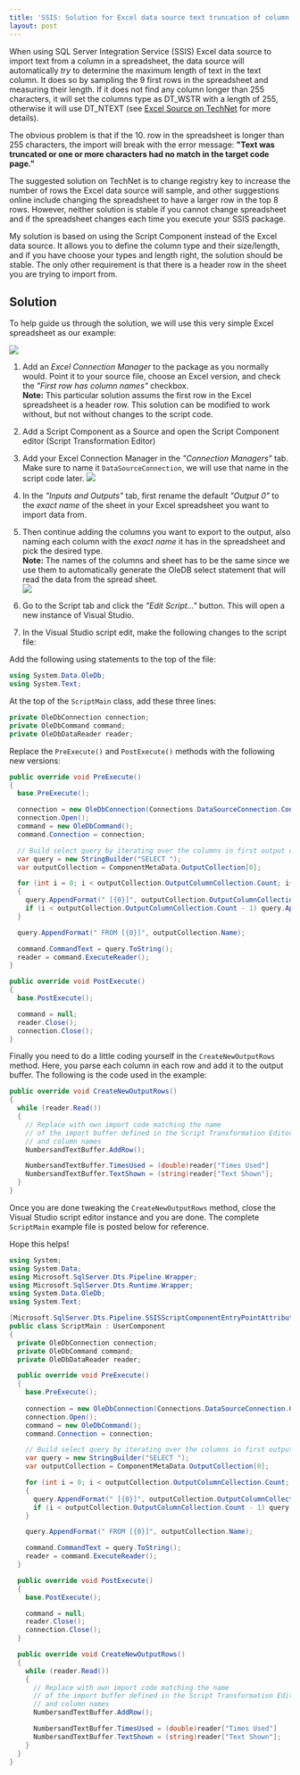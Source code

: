 ```yaml
---
title: 'SSIS: Solution for Excel data source text truncation of column with more than 255 characters'
layout: post
---
```

When using SQL Server Integration Service (SSIS) Excel data source to import text from a column in a spreadsheet, the data source will automatically *try* to determine the maximum length of text in the text column. It does so by sampling the 9 first rows in the spreadsheet and measuring their length. If it does not find any column longer than 255 characters, it will set the columns type as DT_WSTR with a length of 255, otherwise it will use DT_NTEXT (see [Excel Source on TechNet](https://technet.microsoft.com/en-us/library/ms141683.aspx) for more details). 

<!--break-->

The obvious problem is that if the 10. row in the spreadsheet is longer than 255 characters, the import will break with the error message: **"Text was truncated or one or more characters had no match in the target code page."**

The suggested solution on TechNet is to change registry key to increase the number of rows the Excel data source will sample, and other suggestions online include changing the spreadsheet to have a larger row in the top 8 rows. However, neither solution is stable if you cannot change spreadsheet and if the spreadsheet changes each time you execute your SSIS package.

My solution is based on using the Script Component instead of the Excel data source. It allows you to define the column type and their size/length, and if you have choose your types and length right, the solution should be stable. The only other requirement is that there is a header row in the sheet you are trying to import from.

## Solution
To help guide us through the solution, we will use this very simple Excel spreadsheet as our example:

![](/assets/ssis-excel-import-sample-sheet.png)

1. Add an *Excel Connection Manager* to the package as you normally would. Point it to your source file, choose an Excel version, and check the *"First row has column names"* checkbox.  
   **Note:** This particular solution assums the first row in the Excel spreadsheet is a header row. This solution can be modified to work without, but not without changes to the script code. 

2. Add a Script Component as a Source and open the Script Component editor (Script Transformation Editor)

  1. Add your Excel Connection Manager in the *"Connection Managers"* tab. Make sure to name it `DataSourceConnection`, we will use that name in the script code later.
  ![](/assets/ssis-excel-import-script-component-connection-manager.png)  
  2. In the *"Inputs and Outputs"* tab, first rename the default *"Output 0"* to the *exact name* of the sheet in your Excel spreadsheet you want to import data from.
  3. Then continue adding the columns you want to export to the output, also naming each column with the *exact name* it has in the spreadsheet and pick the desired type.  
  **Note:** The names of the columns and sheet has to be the same since we use them to automatically generate the OleDB select statement that will read the data from the spread sheet.  
  ![](/assets/ssis-excel-import-script-component-input-output.png)
  4. Go to the Script tab and click the *"Edit Script..."* button. This will open a new instance of Visual Studio.

3. In the Visual Studio script edit, make the following changes to the script file:

Add the following using statements to the top of the file:

~~~csharp
using System.Data.OleDb;
using System.Text;
~~~

At the top of the `ScriptMain` class, add these three lines:

~~~csharp
private OleDbConnection connection;
private OleDbCommand command;
private OleDbDataReader reader;
~~~

Replace the `PreExecute()` and `PostExecute()` methods with the following new versions:

~~~csharp
public override void PreExecute()
{
  base.PreExecute();

  connection = new OleDbConnection(Connections.DataSourceConnection.ConnectionString);
  connection.Open();
  command = new OleDbCommand();
  command.Connection = connection;

  // Build select query by iterating over the columns in first output collection
  var query = new StringBuilder("SELECT ");
  var outputCollection = ComponentMetaData.OutputCollection[0];

  for (int i = 0; i < outputCollection.OutputColumnCollection.Count; i++)
  {
    query.AppendFormat(" [{0}]", outputCollection.OutputColumnCollection[i].Name);
    if (i < outputCollection.OutputColumnCollection.Count - 1) query.Append(",");
  }

  query.AppendFormat(" FROM [{0}]", outputCollection.Name);

  command.CommandText = query.ToString();
  reader = command.ExecuteReader();
}

public override void PostExecute()
{
  base.PostExecute();

  command = null;
  reader.Close();
  connection.Close();
}
~~~

Finally you need to do a little coding yourself in the `CreateNewOutputRows` method. Here, you parse each column in each row and add it to the output buffer. The following is the code used in the example:

~~~csharp
public override void CreateNewOutputRows()
{
  while (reader.Read())
  {
    // Replace with own import code matching the name
    // of the import buffer defined in the Script Transformation Editor
    // and column names
    NumbersandTextBuffer.AddRow();

    NumbersandTextBuffer.TimesUsed = (double)reader["Times Used"]
    NumbersandTextBuffer.TextShown = (string)reader["Text Shown"];
  }                     
}
~~~

Once you are done tweaking the `CreateNewOutputRows` method, close the Visual Studio script editor instance and you are done. The complete `ScriptMain` example file is posted below for reference. 

Hope this helps!

~~~csharp
using System;
using System.Data;
using Microsoft.SqlServer.Dts.Pipeline.Wrapper;
using Microsoft.SqlServer.Dts.Runtime.Wrapper;
using System.Data.OleDb;
using System.Text;

[Microsoft.SqlServer.Dts.Pipeline.SSISScriptComponentEntryPointAttribute]
public class ScriptMain : UserComponent
{
  private OleDbConnection connection;
  private OleDbCommand command;
  private OleDbDataReader reader;

  public override void PreExecute()
  {
    base.PreExecute();
 
    connection = new OleDbConnection(Connections.DataSourceConnection.ConnectionString);
    connection.Open();
    command = new OleDbCommand();
    command.Connection = connection;

    // Build select query by iterating over the columns in first output collection
    var query = new StringBuilder("SELECT ");
    var outputCollection = ComponentMetaData.OutputCollection[0];

    for (int i = 0; i < outputCollection.OutputColumnCollection.Count; i++)
    {
      query.AppendFormat(" [{0}]", outputCollection.OutputColumnCollection[i].Name);
      if (i < outputCollection.OutputColumnCollection.Count - 1) query.Append(",");
    }

    query.AppendFormat(" FROM [{0}]", outputCollection.Name);

    command.CommandText = query.ToString();
    reader = command.ExecuteReader();
  }

  public override void PostExecute()
  {
    base.PostExecute();

    command = null;
    reader.Close();
    connection.Close();
  }

  public override void CreateNewOutputRows()
  {
    while (reader.Read())
    {
      // Replace with own import code matching the name
      // of the import buffer defined in the Script Transformation Editor
      // and column names
      NumbersandTextBuffer.AddRow();

      NumbersandTextBuffer.TimesUsed = (double)reader["Times Used"]
      NumbersandTextBuffer.TextShown = (string)reader["Text Shown"];
    }                     
  }
}
~~~
